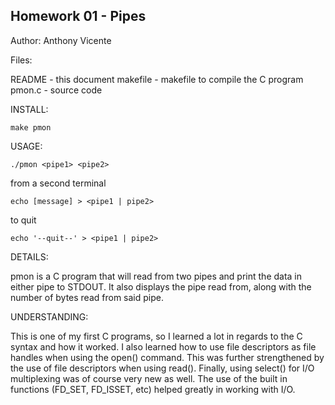 Homework 01 - Pipes
----------------------
Author: Anthony Vicente

Files:

README - this document
makefile - makefile to compile the C program
pmon.c - source code

INSTALL:

    make pmon

USAGE:

    ./pmon <pipe1> <pipe2>

from a second terminal

    echo [message] > <pipe1 | pipe2>

to quit

    echo '--quit--' > <pipe1 | pipe2>

DETAILS:

pmon is a C program that will read from two pipes and print the data in either pipe to STDOUT. It also displays the pipe read from, along with the number of bytes read from said pipe.

UNDERSTANDING:

This is one of my first C programs, so I learned a lot in regards to the C syntax and how it worked. I also learned how to use file descriptors as file handles when using the open() command. This was further strengthened by the use of file descriptors when using read(). Finally, using select() for I/O multiplexing was of course very new as well. The use of the built in functions (FD_SET, FD_ISSET, etc) helped greatly in working with I/O.
